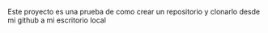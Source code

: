 Este proyecto es una prueba de como crear un repositorio y clonarlo desde mi github a mi escritorio local
